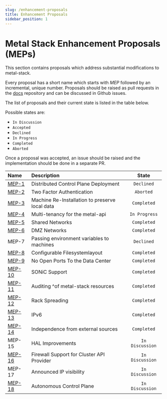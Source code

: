 ```yaml
---
slug: /enhancement-proposals
title: Enhancement Proposals
sidebar_position: 1
---
```


# Metal Stack Enhancement Proposals (MEPs)

This section contains proposals which address substantial modifications to metal-stack.

Every proposal has a short name which starts with _MEP_ followed by an incremental, unique number. Proposals should be raised as pull requests in the [docs](https://github.com/metal-stack/docs) repository and can be discussed in Github issues.

The list of proposals and their current state is listed in the table below.

Possible states are:

- `In Discussion`
- `Accepted`
- `Declined`
- `In Progress`
- `Completed`
- `Aborted`

Once a proposal was accepted, an issue should be raised and the implementation should be done in a separate PR.

| Name                      | Description                                    |      State      |
| :------------------------ | :--------------------------------------------- | :-------------: |
| [MEP-1](MEP1/README.md)   | Distributed Control Plane Deployment           |   `Declined`    |
| [MEP-2](MEP2/README.md)   | Two Factor Authentication                      |    `Aborted`    |
| [MEP-3](MEP3/README.md)   | Machine Re-Installation to preserve local data |   `Completed`   |
| [MEP-4](MEP4/README.md)   | Multi-tenancy for the metal-api                |  `In Progress`  |
| [MEP-5](MEP5/README.md)   | Shared Networks                                |   `Completed`   |
| [MEP-6](MEP6/README.md)   | DMZ Networks                                   |   `Completed`   |
| MEP-7                     | Passing environment variables to machines      |   `Declined`    |
| [MEP-8](MEP8/README.md)   | Configurable Filesystemlayout                  |   `Completed`   |
| [MEP-9](MEP9/README.md)   | No Open Ports To the Data Center               |   `Completed`   |
| [MEP-10](MEP10/README.md) | SONiC Support                                  |   `Completed`   |
| [MEP-11](MEP11/README.md) | Auditing ^of metal-stack resources             |   `Completed`   |
| [MEP-12](MEP12/README.md) | Rack Spreading                                 |   `Completed`   |
| [MEP-13](MEP13/README.md) | IPv6                                           |   `Completed`   |
| [MEP-14](MEP14/README.md) | Independence from external sources             |   `Completed`   |
| MEP-15                    | HAL Improvements                               | `In Discussion` |
| [MEP-16](MEP16/README.md) | Firewall Support for Cluster API Provider      | `In Discussion` |
| MEP-17                    | Announced IP visibility                        | `In Discussion` |
| [MEP-18](MEP18/README.md) | Autonomous Control Plane                       | `In Discussion` |
